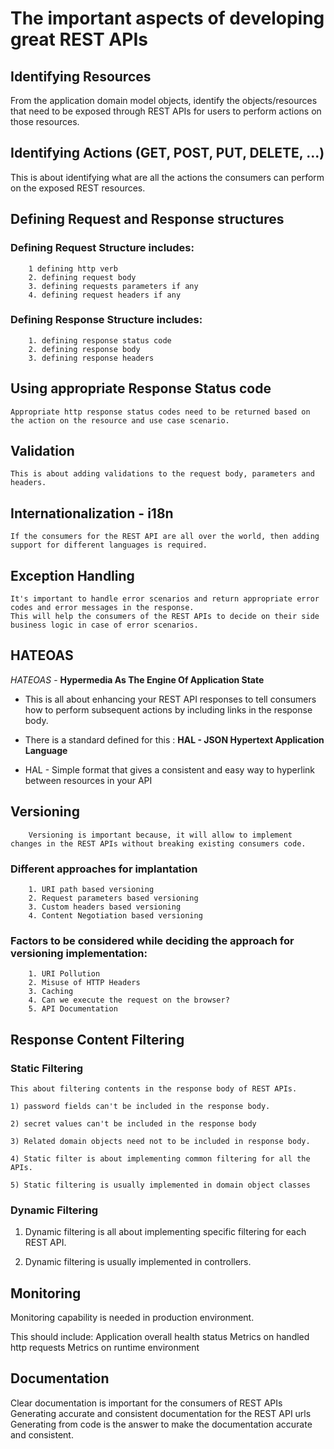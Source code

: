 # The important aspects of developing great REST APIs

##  Identifying Resources
From the application domain model objects, identify the objects/resources that need to be exposed through REST APIs for users to perform actions on those resources.


## Identifying Actions (GET, POST, PUT, DELETE, ...)
   This is about identifying what are all the actions the consumers can perform on the exposed REST resources.

## Defining Request and Response structures

### Defining Request Structure includes:
        1 defining http verb
        2. defining request body
        3. defining requests parameters if any
        4. defining request headers if any


### Defining Response Structure includes:
        1. defining response status code
        2. defining response body
        3. defining response headers
      
## Using appropriate Response Status code
    Appropriate http response status codes need to be returned based on the action on the resource and use case scenario.

## Validation
    This is about adding validations to the request body, parameters and headers.
    
## Internationalization - i18n
    If the consumers for the REST API are all over the world, then adding support for different languages is required.
## Exception Handling
    It's important to handle error scenarios and return appropriate error codes and error messages in the response.
    This will help the consumers of the REST APIs to decide on their side business logic in case of error scenarios.

## HATEOAS
*HATEOAS* - **Hypermedia As The Engine Of Application State**

- This is all about enhancing your REST API responses to tell consumers how to perform subsequent actions by including links in the response body.

- There is a standard defined for this : **HAL - JSON Hypertext Application Language**

- HAL - Simple format that gives a consistent and easy way to hyperlink between resources in your API

## Versioning

        Versioning is important because, it will allow to implement changes in the REST APIs without breaking existing consumers code.

### Different approaches for implantation

        1. URI path based versioning
        2. Request parameters based versioning
        3. Custom headers based versioning
        4. Content Negotiation based versioning

### Factors to be considered while deciding the approach for versioning implementation:

        1. URI Pollution
        2. Misuse of HTTP Headers
        3. Caching
        4. Can we execute the request on the browser?
        5. API Documentation

## Response Content Filtering
### Static Filtering

    This about filtering contents in the response body of REST APIs.

    1) password fields can't be included in the response body.

    2) secret values can't be included in the response body

    3) Related domain objects need not to be included in response body.

    4) Static filter is about implementing common filtering for all the APIs.

    5) Static filtering is usually implemented in domain object classes

### Dynamic Filtering

1. Dynamic filtering is all about implementing specific filtering for each REST API.

2. Dynamic filtering is usually implemented in controllers.

## Monitoring
Monitoring capability is needed in production environment.

This should include:
Application overall health status
Metrics on handled http requests
Metrics on runtime environment


## Documentation

Clear documentation is important for the consumers of REST APIs
Generating accurate and consistent documentation for the REST API urls
Generating from code is the answer to make the documentation accurate and consistent.